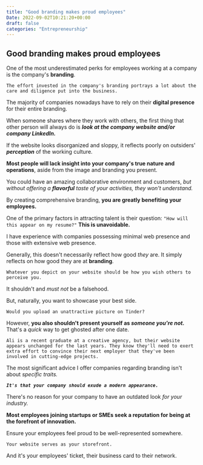 ```yaml
---
title: "Good branding makes proud employees"
Date: 2022-09-02T10:21:20+00:00
draft: false
categories: "Entrepreneurship"
---
```

## Good branding makes proud employees

One of the most underestimated perks for employees working at a company is the company's **branding**.

`The effort invested in the company's branding portrays a lot about the care and diligence put into the business.`

The majority of companies nowadays have to rely on their **digital presence** for their entire branding.

When someone shares where they work with others, the first thing that other person will always do is ***look at the company website and/or company LinkedIn.***

If the website looks disorganized and sloppy, it reflects poorly on outsiders' ***perception*** of the working culture.

**Most people will lack insight into your company's true nature and operations**, aside from the image and branding you present.

You could have an amazing collaborative environment and customers, *but without offering a **flavorful** taste of your activities, they won't understand.*

By creating comprehensive branding, **you are greatly benefiting your employees.**

One of the primary factors in attracting talent is their question:
`"How will this appear on my resume?"`
**This is unavoidable.**

I have experience with companies possessing minimal web presence and those with extensive web presence. 

Generally, this doesn't necessarily reflect how good *they* are. It simply reflects on how good they are at **branding**.

`Whatever you depict on your website should be how you wish others to perceive you.`

It shouldn't and *must not* be a falsehood.

But, naturally, you want to showcase your best side.

`Would you upload an unattractive picture on Tinder?`

However, **you also shouldn't present yourself as *someone you're not.*** That's a *quick* way to get ghosted after one date.

`Ali is a recent graduate at a creative agency, but their website appears unchanged for the last years. They know they'll need to exert extra effort to convince their next employer that they've been involved in cutting-edge projects.`

The most significant advice I offer companies regarding branding isn't about *specific* *traits.*

***`It's that your company should exude a modern appearance.`***

There's no reason for your company to have an outdated look *for your industry.*

**Most employees joining startups or SMEs seek a reputation for being at the forefront of innovation.**

Ensure your employees feel proud to be well-represented somewhere.

`Your website serves as your storefront.`

And it's your employees' ticket, their business card to their network.